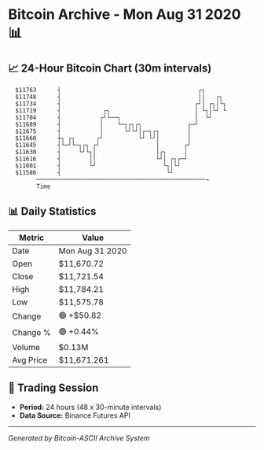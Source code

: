 # Bitcoin Archive - Mon Aug 31 2020 📊

## 📈 24-Hour Bitcoin Chart (30m intervals)

```
  $11763      ┤                                       ┌┐       
  $11748      ┤                                       ││   ┌┐  
  $11734      ┤                                      ┌┘│ ┌┐│└┐ 
  $11719      ┤            ┌┐                        │ └┐│└┘ └ 
  $11704      ┤           ┌┘└──┐                     │  └┘     
  $11689      ┤           │    └─┐┌┐┌┐             ┌─┘         
  $11675      ┤           │      └┘└┘│┌─┐┌┐        │           
  $11660      ┼┐ ┌┐      ┌┘          └┘ └┘│        │           
  $11645      ┤└─┘└─┐┌┐ ┌┘                │       ┌┘           
  $11630      ┤     └┘└┐│                 │┌┐     │            
  $11616      ┤        ││                 └┘│ ┌┐┌─┘            
  $11601      ┤        └┘                   └┐│└┘              
  $11586      ┤                              └┘                
        ────────────────────────────────────────────────→
        Time
```

## 📊 Daily Statistics

| Metric | Value |
|--------|-------|
| Date | Mon Aug 31 2020 |
| Open | $11,670.72 |
| Close | $11,721.54 |
| High | $11,784.21 |
| Low | $11,575.78 |
| Change | 🟢 +$50.82 |
| Change % | 🟢 +0.44% |
| Volume | $0.13M |
| Avg Price | $11,671.261 |

## 📅 Trading Session

- **Period:** 24 hours (48 x 30-minute intervals)
- **Data Source:** Binance Futures API

---
*Generated by Bitcoin-ASCII Archive System*
